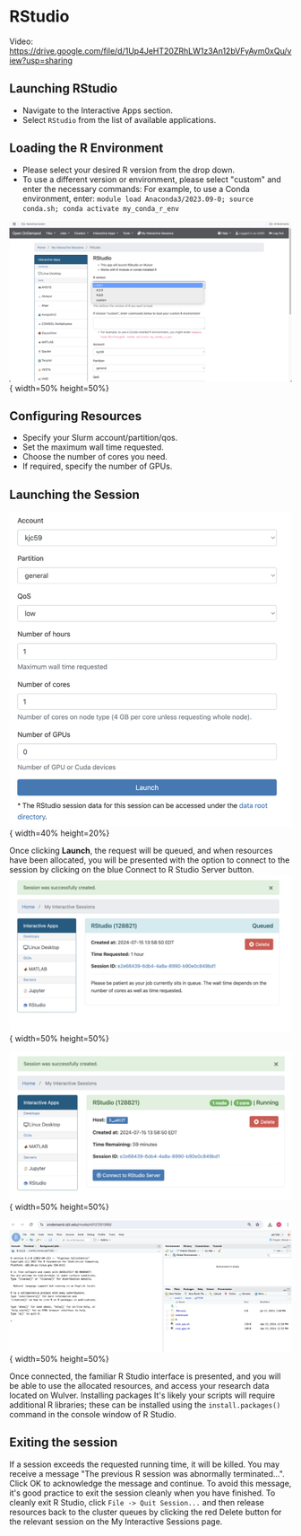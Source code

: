 # RStudio

Video:
https://drive.google.com/file/d/1Up4JeHT20ZRhLW1z3An12bVFyAym0xQu/view?usp=sharing

## Launching RStudio

* Navigate to the Interactive Apps section.
* Select `RStudio` from the list of available applications.

## Loading the R Environment

* Please select your desired R version from the drop down. 
* To use a different version or environment, please select "custom" and enter the necessary commands:
For example, to use a Conda environment, enter:
`module load Anaconda3/2023.09-0; source conda.sh; conda activate my_conda_r_env`


![Rstudio1](../../assets/ondemand/rstudio/Rstudio1.png){ width=50% height=50%}

## Configuring Resources

* Specify your Slurm account/partition/qos.
* Set the maximum wall time requested.
* Choose the number of cores you need.
* If required, specify the number of GPUs.

## Launching the Session

![Rstudio2](../../assets/ondemand/rstudio/Rstudio2.png){ width=40% height=20%}

Once clicking **Launch**, the request will be queued, and when resources have been allocated, you will be presented with the option to connect to the session by clicking on the blue Connect to R Studio Server button.
![Rstudio3](../../assets/ondemand/rstudio/Rstudio3.png){ width=50% height=50%}

![Rstudio4](../../assets/ondemand/rstudio/Rstudio4.png){ width=50% height=50%}

![Rstudio5](../../assets/ondemand/rstudio/Rstudio5.png){ width=50% height=50%}

Once connected, the familiar R Studio interface is presented, and you will be able to use the allocated resources, and access your research data located on Wulver.
Installing packages
It's likely your scripts will require additional R libraries; these can be installed using the `install.packages()` command in the console window of R Studio. 

## Exiting the session
If a session exceeds the requested running time, it will be killed. You may receive a message "The previous R session was abnormally terminated...". Click OK to acknowledge the message and continue. To avoid this message, it's good practice to exit the session cleanly when you have finished.
To cleanly exit R Studio, click `File -> Quit Session...` and then release resources back to the cluster queues by clicking the red Delete button for the relevant session on the My Interactive Sessions page.





